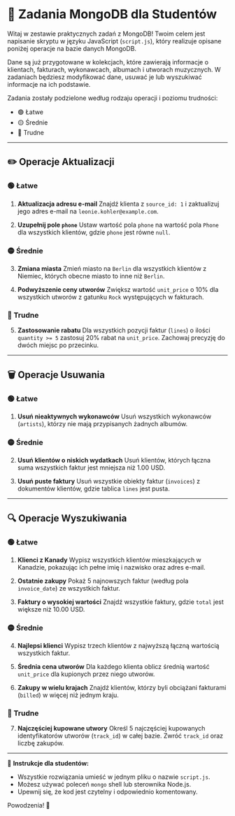 # 💾 Zadania MongoDB dla Studentów

Witaj w zestawie praktycznych zadań z MongoDB! Twoim celem jest napisanie skryptu w języku JavaScript (`script.js`), który realizuje opisane poniżej operacje na bazie danych MongoDB.

Dane są już przygotowane w kolekcjach, które zawierają informacje o klientach, fakturach, wykonawcach, albumach i utworach muzycznych. W zadaniach będziesz modyfikować dane, usuwać je lub wyszukiwać informacje na ich podstawie.

Zadania zostały podzielone według rodzaju operacji i poziomu trudności:

* 🟢 Łatwe
* 🟡 Średnie
* 🔴 Trudne

---

## ✏️ Operacje Aktualizacji

### 🟢 Łatwe

1. **Aktualizacja adresu e-mail**
   Znajdź klienta z `source_id: 1` i zaktualizuj jego adres e-mail na `leonie.kohler@example.com`.

2. **Uzupełnij pole `phone`**
   Ustaw wartość pola `phone` na wartość pola `Phone` dla wszystkich klientów, gdzie `phone` jest równe `null`.

### 🟡 Średnie

3. **Zmiana miasta**
   Zmień miasto na `Berlin` dla wszystkich klientów z Niemiec, których obecne miasto to inne niż `Berlin`.

4. **Podwyższenie ceny utworów**
   Zwiększ wartość `unit_price` o 10% dla wszystkich utworów z gatunku `Rock` występujących w fakturach.

### 🔴 Trudne

5. **Zastosowanie rabatu**
   Dla wszystkich pozycji faktur (`lines`) o ilości `quantity >= 5` zastosuj 20% rabat na `unit_price`. Zachowaj precyzję do dwóch miejsc po przecinku.

---

## 🗑️ Operacje Usuwania

### 🟢 Łatwe

1. **Usuń nieaktywnych wykonawców**
   Usuń wszystkich wykonawców (`artists`), którzy nie mają przypisanych żadnych albumów.

### 🟡 Średnie

2. **Usuń klientów o niskich wydatkach**
   Usuń klientów, których łączna suma wszystkich faktur jest mniejsza niż 1.00 USD.

3. **Usuń puste faktury**
   Usuń wszystkie obiekty faktur (`invoices`) z dokumentów klientów, gdzie tablica `lines` jest pusta.

---

## 🔍 Operacje Wyszukiwania

### 🟢 Łatwe

1. **Klienci z Kanady**
   Wypisz wszystkich klientów mieszkających w Kanadzie, pokazując ich pełne imię i nazwisko oraz adres e-mail.

2. **Ostatnie zakupy**
   Pokaż 5 najnowszych faktur (według pola `invoice_date`) ze wszystkich faktur.

3. **Faktury o wysokiej wartości**
   Znajdź wszystkie faktury, gdzie `total` jest większe niż 10.00 USD.

### 🟡 Średnie

4. **Najlepsi klienci**
   Wypisz trzech klientów z najwyższą łączną wartością wszystkich faktur.

5. **Średnia cena utworów**
   Dla każdego klienta oblicz średnią wartość `unit_price` dla kupionych przez niego utworów.

6. **Zakupy w wielu krajach**
   Znajdź klientów, którzy byli obciążani fakturami (`billed`) w więcej niż jednym kraju.

### 🔴 Trudne

7. **Najczęściej kupowane utwory**
   Określ 5 najczęściej kupowanych identyfikatorów utworów (`track_id`) w całej bazie. Zwróć `track_id` oraz liczbę zakupów.

---

📝 **Instrukcje dla studentów:**

* Wszystkie rozwiązania umieść w jednym pliku o nazwie `script.js`.
* Możesz używać poleceń `mongo` shell lub sterownika Node.js.
* Upewnij się, że kod jest czytelny i odpowiednio komentowany.

Powodzenia! 🚀
